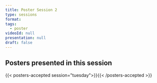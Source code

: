 ```yaml
---
title: Poster Session 2
type: sessions
format: 
tags:
  - poster
videoId: null
presentation: null
draft: false
---
```

<!-- Click link for
{{< button-link icon="direction" label="instructions for authors of accepted posters" url="http://localhost:1313/presentations/#poster-presentations" target="_blank" >}} -->


## Posters presented in this session
{{< posters-accepted session="tuesday">}}{{< /posters-accepted >}}
